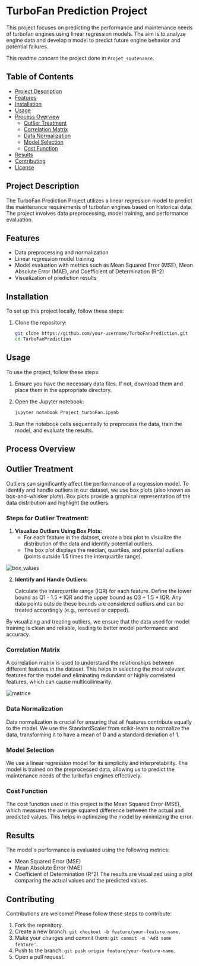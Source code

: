 # TurboFan Prediction Project

This project focuses on predicting the performance and maintenance needs of turbofan engines using linear regression models. The aim is to analyze engine data and develop a model to predict future engine behavior and potential failures.

This readme concern the project done in `Projet_soutenance`.

## Table of Contents

- [Project Description](#project-description)
- [Features](#features)
- [Installation](#installation)
- [Usage](#usage)
- [Process Overview](#process-overview)
  - [Outlier Treatment](#outlier-treatment)
  - [Correlation Matrix](#correlation-matrix)
  - [Data Normalization](#data-normalization)
  - [Model Selection](#model-selection)
  - [Cost Function](#cost-function)
- [Results](#results)
- [Contributing](#contributing)
- [License](#license)

## Project Description

The TurboFan Prediction Project utilizes a linear regression model to predict the maintenance requirements of turbofan engines based on historical data. The project involves data preprocessing, model training, and performance evaluation.

## Features

- Data preprocessing and normalization
- Linear regression model training
- Model evaluation with metrics such as Mean Squared Error (MSE), Mean Absolute Error (MAE), and Coefficient of Determination (R^2)
- Visualization of prediction results

## Installation

To set up this project locally, follow these steps:

1. Clone the repository:
   ```sh
   git clone https://github.com/your-username/TurboFanPrediction.git
   cd TurboFanPrediction

## Usage

To use the project, follow these steps:

1. Ensure you have the necessary data files. If not, download them and place them in the appropriate directory.

2. Open the Jupyter notebook:
    ```sh
    jupyter notebook Project_turboFan.ipynb

3. Run the notebook cells sequentially to preprocess the data, train the model, and evaluate the results.

## Process Overview

## Outlier Treatment

Outliers can significantly affect the performance of a regression model. To identify and handle outliers in our dataset, we use box plots (also known as box-and-whisker plots). Box plots provide a graphical representation of the data distribution and highlight the outliers.

### Steps for Outlier Treatment:

1. **Visualize Outliers Using Box Plots:**
   - For each feature in the dataset, create a box plot to visualize the distribution of the data and identify potential outliers.
   - The box plot displays the median, quartiles, and potential outliers (points outside 1.5 times the interquartile range).

![box_values](doc/box_values.png)
   
2. **Identify and Handle Outliers:**

    Calculate the interquartile range (IQR) for each feature.
    Define the lower bound as Q1 - 1.5 * IQR and the upper bound as Q3 + 1.5 * IQR.
    Any data points outside these bounds are considered outliers and can be treated accordingly (e.g., removed or capped).

By visualizing and treating outliers, we ensure that the data used for model training is clean and reliable, leading to better model performance and accuracy.

### Correlation Matrix
A correlation matrix is used to understand the relationships between different features in the dataset. This helps in selecting the most relevant features for the model and eliminating redundant or highly correlated features, which can cause multicollinearity.

![matrice](doc/matrice_correlation.png)

### Data Normalization
Data normalization is crucial for ensuring that all features contribute equally to the model. We use the StandardScaler from scikit-learn to normalize the data, transforming it to have a mean of 0 and a standard deviation of 1.

### Model Selection
We use a linear regression model for its simplicity and interpretability. The model is trained on the preprocessed data, allowing us to predict the maintenance needs of the turbofan engines effectively.

### Cost Function
The cost function used in this project is the Mean Squared Error (MSE), which measures the average squared difference between the actual and predicted values. This helps in optimizing the model by minimizing the error.

## Results

The model's performance is evaluated using the following metrics:

-  Mean Squared Error (MSE)
- Mean Absolute Error (MAE)
- Coefficient of Determination (R^2)
The results are visualized using a plot comparing the actual values and the predicted values.

## Contributing

Contributions are welcome! Please follow these steps to contribute:

1. Fork the repository.
2. Create a new branch: `git checkout -b feature/your-feature-name.`
3. Make your changes and commit them: `git commit -m 'Add some feature'`.
4. Push to the branch: `git push origin feature/your-feature-name`.
5. Open a pull request.